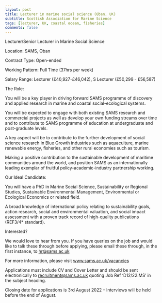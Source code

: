 ```yaml
---
layout: post
title: Lecturer in marine social science (Oban, UK)
subtitle: Scottish Association for Marine Science
tags: [lecturer, UK, coastal ocean, fisheries]
comments: false
---
```

Lecturer/Senior Lecturer in Marine Social Science

Location: SAMS, Oban

Contract Type: Open-ended

Working Pattern: Full Time (37hrs per week)

Salary Range: Lecturer (£40,927-£46,042), S Lecturer (£50,296 - £56,587)

The Role:

You will be a key player in driving forward SAMS programme of discovery and applied research in marine and coastal social-ecological systems.

You will be expected to engage with both existing SAMS research and commercial projects as well as develop your own funding streams over time and to contribute to SAMS programme of education at undergraduate and post-graduate levels.

A key aspect will be to contribute to the further development of social science research in Blue Growth industries such as aquaculture, marine renewable energy, fisheries, and other rural economies such as tourism.

Making a positive contribution to the sustainable development of maritime communities around the world, and position SAMS as an internationally leading exemplar of fruitful policy-academic-industry partnership working.

Our Ideal Candidate:

You will have a PhD in Marine Social Science, Sustainability or Regional Studies, Sustainable Environmental Management, Environmental or Ecological Economics or related field.

A broad knowledge of international policy relating to sustainability goals, action research, social and environmental valuation, and social impact assessment with a proven track record of high-quality publications (REF3/4* standard).

Interested?

We would love to hear from you. If you have queries on the job and would like to talk these through before applying, please email these through, in the first instance, to hr@sams.ac.uk

For more information, please visit www.sams.ac.uk/vacancies

Applications must include CV and Cover Letter and should be sent electronically to recruitment@sams.ac.uk quoting Job Ref ‘D12/22.MS’ in the subject heading.

Closing date for applications is 3rd August 2022 – Interviews will be held before the end of August.
